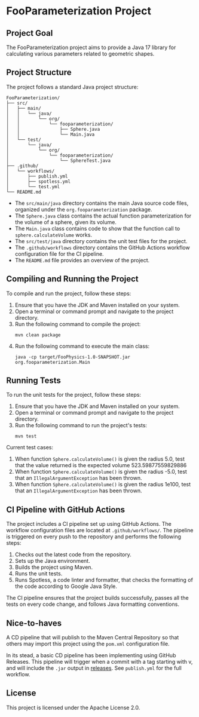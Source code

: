 # FooParameterization Project

## Project Goal
The FooParameterization project aims to provide a Java 17 library for calculating various parameters related to geometric shapes.

## Project Structure
The project follows a standard Java project structure:

```
FooParameterization/
├── src/
│   ├── main/
│   │   └── java/
│   │       └── org/
│   │           └── fooparameterization/
│   │               ├── Sphere.java
│   │               └── Main.java
│   └── test/
│       └── java/
│           └── org/
│               └── fooparameterization/
│                   └── SphereTest.java
├── .github/
│   └── workflows/
│       ├── publish.yml
│       ├── spotless.yml
│       └── test.yml
└── README.md
```

- The `src/main/java` directory contains the main Java source code files, organized under the `org.fooparameterization` package.
- The `Sphere.java` class contains the actual function parameterization for the volume of a sphere, given its volume.
- The `Main.java` class contains code to show that the function call to `sphere.calculateVolume` works.
- The `src/test/java` directory contains the unit test files for the project.
- The `.github/workflows` directory contains the GitHub Actions workflow configuration file for the CI pipeline.
- The `README.md` file provides an overview of the project.

## Compiling and Running the Project
To compile and run the project, follow these steps:

1. Ensure that you have the JDK and Maven installed on your system.
2. Open a terminal or command prompt and navigate to the project directory.
3. Run the following command to compile the project:
   ```
   mvn clean package
   ```
4. Run the following command to execute the main class:
   ```
   java -cp target/FooPhysics-1.0-SNAPSHOT.jar org.fooparameterization.Main
   ```

## Running Tests
To run the unit tests for the project, follow these steps:

1. Ensure that you have the JDK and Maven installed on your system.
2. Open a terminal or command prompt and navigate to the project directory.
3. Run the following command to run the project's tests:
   ```
   mvn test
   ```

Current test cases:

1. When function `Sphere.calculateVolume()` is given the radius 5.0, test that the value returned is the expected volume 523.59877559829886
1. When function `Sphere.calculateVolume()` is given the radius -5.0, test that an `IllegalArgumentException` has been thrown.
1. When function `Sphere.calculateVolume()` is given the radius 1e100, test that an `IllegalArgumentException` has been thrown.

## CI Pipeline with GitHub Actions
The project includes a CI pipeline set up using GitHub Actions. The workflow configuration files are located at `.github/workflows/`. The pipeline is triggered on every push to the repository and performs the following steps:

1. Checks out the latest code from the repository.
2. Sets up the Java environment.
3. Builds the project using Maven.
4. Runs the unit tests.
4. Runs Spotless, a code linter and formatter, that checks the formatting of the code according to Google Java Style.

The CI pipeline ensures that the project builds successfully, passes all the tests on every code change, and follows Java formatting conventions.

## Nice-to-haves
A CD pipeline that will publish to the Maven Central Repository so that others may import this project using the `pom.xml` configuration file.

In its stead, a basic CD pipeline has been implementing using GitHub Releases. This pipeline will trigger when a commit with
a tag starting with v, and will include the `.jar` output in [releases](https://github.com/multimattia/fooparameterization/releases/). See `publish.yml` for the full workflow.

## License
This project is licensed under the Apache License 2.0.
